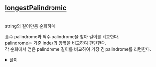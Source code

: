 ## [longestPalindromic](https://leetcode.com/problems/longest-palindromic-substring/)

<br />
string의 길이만큼 순회하며

홀수 palindrome과 짝수 palindrome을 찾아 길이를 비교한다.  
palindrome는 기준 index의 양옆을 비교하여 판단한다.  
각 순회에서 얻은 palindrome 길이를 비교하여 가장 긴 palindrome를 리턴한다.
<br />

<details>
<summary>풀이</summary>
<p>

```js
const longestPalindrome = (s) => {
  if (s.length === 0) return "";
  let longest = "";

  let result = "";
  for (let i = 0; i < s.length; i++) {
    const odd = findPalindrome(s, i, i);
    const even = findPalindrome(s, i, i + 1);
    result = odd.length > even.length ? odd : even;
    longest = longest.length > result.length ? longest : result;
  }
  return longest;
};

const findPalindrome = (s, i, j) => {
  while (i >= 0 && j < s.length && s[i] === s[j]) {
    i--;
    j++;
  }
  return s.slice(i + 1, j);
};
```

</p>
</details>
